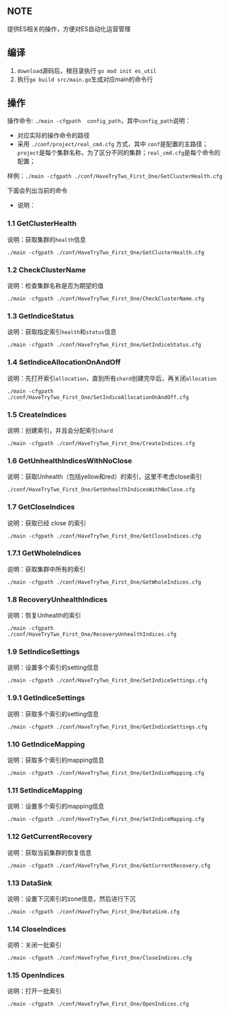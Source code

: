 ## NOTE
提供ES相关的操作，方便对ES自动化运营管理

## 编译
1. `download`源码后，根目录执行 `go mod init es_util`
2. 执行`go build src/main.go`生成对应main的命令行

## 操作
操作命令: `./main -cfgpath  config_path`，其中`config_path`说明：
- 对应实际的操作命令的路径
- 采用 `./conf/project/real_cmd.cfg` 方式，其中 `conf`是配置的主路径；`project`是每个集群名称，为了区分不同的集群；`real_cmd.cfg`是每个命令的配置；

样例：`./main -cfgpath ./conf/HaveTryTwo_First_One/GetClusterHealth.cfg`

下面会列出当前的命令
- 说明：

### 1.1 GetClusterHealth
说明：获取集群的`health`信息
```
./main -cfgpath ./conf/HaveTryTwo_First_One/GetClusterHealth.cfg

```

### 1.2 CheckClusterName
说明：检查集群名称是否为期望的值
```
./main -cfgpath ./conf/HaveTryTwo_First_One/CheckClusterName.cfg
```

### 1.3 GetIndiceStatus
说明：获取指定索引`health`和`status`信息
```
./main -cfgpath ./conf/HaveTryTwo_First_One/GetIndiceStatus.cfg
```

### 1.4 SetIndiceAllocationOnAndOff
说明：先打开索引`allocation`，直到所有`shard`创建完毕后，再关闭`allocation`
```
./main -cfgpath ./conf/HaveTryTwo_First_One/SetIndiceAllocationOnAndOff.cfg
```

### 1.5 CreateIndices
说明：创建索引，并且会分配索引`shard`
```
./main -cfgpath ./conf/HaveTryTwo_First_One/CreateIndices.cfg
```

### 1.6 GetUnhealthIndicesWithNoClose
说明：获取Unhealth（包括yellow和red）的索引，这里不考虑close索引
```
./conf/HaveTryTwo_First_One/GetUnhealthIndicesWithNoClose.cfg
```

### 1.7 GetCloseIndices
说明：获取已经 close 的索引
```
./main -cfgpath ./conf/HaveTryTwo_First_One/GetCloseIndices.cfg
```

### 1.7.1 GetWholeIndices
说明：获取集群中所有的索引
```
./main -cfgpath ./conf/HaveTryTwo_First_One/GetWholeIndices.cfg
```

### 1.8 RecoveryUnhealthIndices
说明：恢复Unhealth的索引
```
./main -cfgpath ./conf/HaveTryTwo_First_One/RecoveryUnhealthIndices.cfg
```

### 1.9 SetIndiceSettings
说明：设置多个索引的setting信息
```
./main -cfgpath ./conf/HaveTryTwo_First_One/SetIndiceSettings.cfg
```

### 1.9.1 GetIndiceSettings
说明：获取多个索引的setting信息
```
./main -cfgpath ./conf/HaveTryTwo_First_One/GetIndiceSettings.cfg
```


### 1.10 GetIndiceMapping
说明：获取多个索引的mapping信息
```
./main -cfgpath ./conf/HaveTryTwo_First_One/GetIndiceMapping.cfg
```

### 1.11 SetIndiceMapping
说明：设置多个索引的mapping信息
```
./main -cfgpath ./conf/HaveTryTwo_First_One/SetIndiceMapping.cfg
```

### 1.12 GetCurrentRecovery
说明：获取当前集群的恢复信息
```
./main -cfgpath ./conf/HaveTryTwo_First_One/GetCurrentRecovery.cfg
```

### 1.13 DataSink
说明：设置下沉索引的zone信息，然后进行下沉
```
./main -cfgpath ./conf/HaveTryTwo_First_One/DataSink.cfg
```

### 1.14 CloseIndices
说明：关闭一批索引
```
./main -cfgpath ./conf/HaveTryTwo_First_One/CloseIndices.cfg
```

### 1.15 OpenIndices
说明：打开一批索引
```
./main -cfgpath ./conf/HaveTryTwo_First_One/OpenIndices.cfg
```
